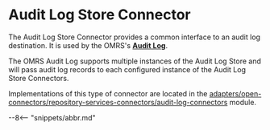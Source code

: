 <!-- SPDX-License-Identifier: CC-BY-4.0 -->
<!-- Copyright Contributors to the Egeria project. -->

# Audit Log Store Connector

The Audit Log Store Connector provides a common interface to
an audit log destination.
It is used by the OMRS's **[Audit Log](../audit-log.md)**.

The OMRS Audit Log supports multiple instances of the Audit Log Store
and will pass audit log records to each configured instance of the
Audit Log Store Connectors.

Implementations of this type of connector are
located in the
[adapters/open-connectors/repository-services-connectors/audit-log-connectors](../../../../adapters/open-connectors/repository-services-connectors/audit-log-connectors)
module.

--8<-- "snippets/abbr.md"
